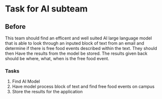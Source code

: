 # Task for AI subteam

## Before
This team should find an efficent and well suited AI large language model that is able to look through an inputed block of text from an email and determine if there is free food events described within the text. They should then Have the results from the model be stored. The results given back should be where, what, when is the free food event. 

### Tasks
1. Find AI Model
2. Have model process block of text and find free food events on campus
3. Store the results for the application

